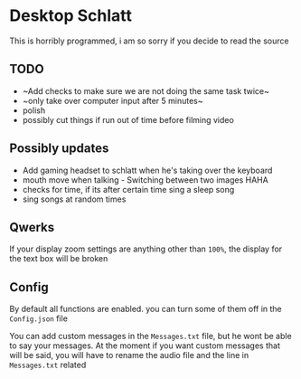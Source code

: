 # Desktop Schlatt

This is horribly programmed, i am so sorry if you decide to read the source


## TODO
* ~Add checks to make sure we are not doing the same task twice~
* ~only take over computer input after 5 minutes~
* polish
* possibly cut things if run out of time before filming video



## Possibly updates
* Add gaming headset to schlatt when he's taking over the keyboard
* mouth move when talking - Switching between two images HAHA
* checks for time, if its after certain time sing a sleep song
* sing songs at random times
 
## Qwerks
If your display zoom settings are anything other than ```100%```, the display for the text box will be broken


## Config
By default all functions are enabled. you can turn some of them off in the ```Config.json``` file

You can add custom messages in the ```Messages.txt``` file, but he wont be able to say your messages.
At the moment if you want custom messages that will be said, you will have to rename the audio file and the line in ```Messages.txt``` related
